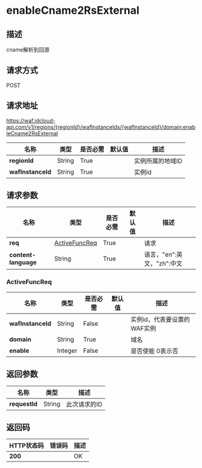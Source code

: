 # enableCname2RsExternal


## 描述
cname解析到回源

## 请求方式
POST

## 请求地址
https://waf.jdcloud-api.com/v1/regions/{regionId}/wafInstanceIds/{wafInstanceId}/domain:enableCname2RsExternal

|名称|类型|是否必需|默认值|描述|
|---|---|---|---|---|
|**regionId**|String|True| |实例所属的地域ID|
|**wafInstanceId**|String|True| |实例Id|

## 请求参数
|名称|类型|是否必需|默认值|描述|
|---|---|---|---|---|
|**req**|[ActiveFuncReq](enablecname2rsexternal#activefuncreq)|True| |请求|
|**content-language**|String|True| |语言，"en":英文，"zh":中文|

### <div id="activefuncreq">ActiveFuncReq</div>
|名称|类型|是否必需|默认值|描述|
|---|---|---|---|---|
|**wafInstanceId**|String|False| |实例id，代表要设置的WAF实例|
|**domain**|String|True| |域名|
|**enable**|Integer|False| |是否使能 0表示否|

## 返回参数
|名称|类型|描述|
|---|---|---|
|**requestId**|String|此次请求的ID|


## 返回码
|HTTP状态码|错误码|描述|
|---|---|---|
|**200**||OK|
